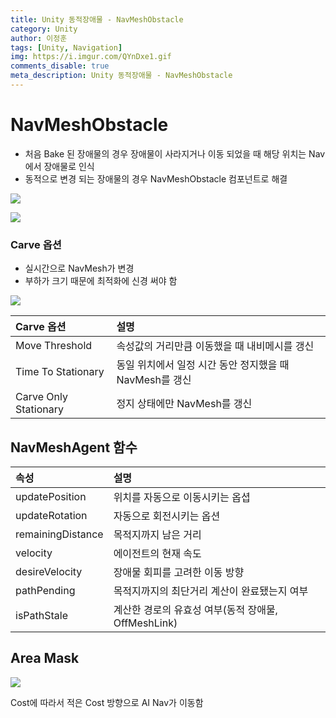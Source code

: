 ```yaml
---
title: Unity 동적장애물 - NavMeshObstacle
category: Unity
author: 이정훈
tags: [Unity, Navigation]
img: https://i.imgur.com/QYnDxe1.gif
comments_disable: true
meta_description: Unity 동적장애물 - NavMeshObstacle
---
```

# NavMeshObstacle

- 처음 Bake 된 장애물의 경우 장애물이 사라지거나 이동 되었을 때 해당 위치는 Nav에서 장애물로 인식
- 동적으로 변경 되는 장애물의 경우 NavMeshObstacle 컴포넌트로 해결

![](https://i.imgur.com/ErBeGhe.jpg)


![](https://i.imgur.com/Ksj4dh7.jpg)

### Carve 옵션
- 실시간으로 NavMesh가 변경
- 부하가 크기 때문에 최적화에 신경 써야 함

![](https://i.imgur.com/QYnDxe1.gif)

|Carve 옵션|설명|
|:--|:--|
|Move Threshold|속성값의 거리만큼 이동했을 때 내비메시를 갱신|
|Time To Stationary|동일 위치에서 일정 시간 동안 정지했을 때 NavMesh를 갱신|
|Carve Only Stationary|정지 상태에만 NavMesh를 갱신|

## NavMeshAgent 함수

|속성|설명|
|:--|:--|
|updatePosition|위치를 자동으로 이동시키는 옵셥|
|updateRotation|자동으로 회전시키는 옵션|
|remainingDistance|목적지까지 남은 거리|
|velocity|에이전트의 현재 속도|
|desireVelocity|장애물 회피를 고려한 이동 방향|
|pathPending|목적지까지의 최단거리 계산이 완료됐는지 여부|
|isPathStale|계산한 경로의 유효성 여부(동적 장애물, OffMeshLink)|

## Area Mask

![](https://i.imgur.com/leVzmlJ.jpg)

Cost에 따라서 적은 Cost 방향으로 AI Nav가 이동함